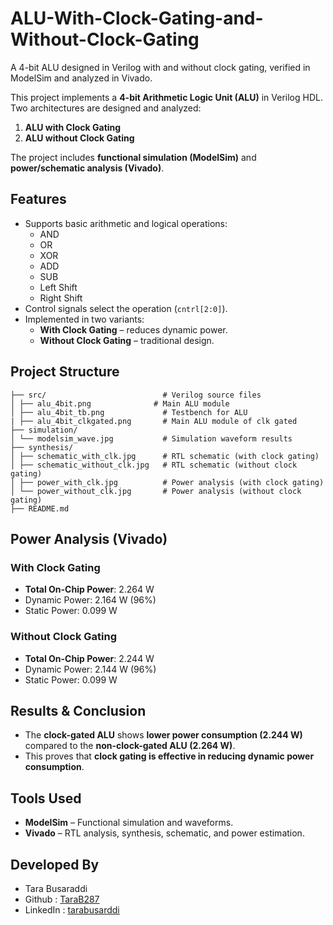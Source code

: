 # ALU-With-Clock-Gating-and-Without-Clock-Gating
A 4-bit ALU designed in Verilog with and without clock gating, verified in ModelSim and analyzed in Vivado.

This project implements a **4-bit Arithmetic Logic Unit (ALU)** in Verilog HDL.  
Two architectures are designed and analyzed:
1. **ALU with Clock Gating**  
2. **ALU without Clock Gating**

The project includes **functional simulation (ModelSim)** and **power/schematic analysis (Vivado)**.

##  Features
- Supports basic arithmetic and logical operations:
  - AND  
  - OR  
  - XOR  
  - ADD 
  - SUB  
  - Left Shift  
  - Right Shift
- Control signals select the operation (`cntrl[2:0]`).
- Implemented in two variants:
  - **With Clock Gating** – reduces dynamic power.  
  - **Without Clock Gating** – traditional design.

## Project Structure
```
├── src/                          # Verilog source files
│ ├── alu_4bit.png              # Main ALU module
│ ├── alu_4bit_tb.png             # Testbench for ALU
| ├── alu_4bit_clkgated.png       # Main ALU module of clk gated
├── simulation/  
│ └── modelsim_wave.jpg           # Simulation waveform results
├── synthesis/
│ ├── schematic_with_clk.jpg      # RTL schematic (with clock gating)
│ ├── schematic_without_clk.jpg   # RTL schematic (without clock gating)
│ ├── power_with_clk.jpg          # Power analysis (with clock gating)
│ └── power_without_clk.jpg       # Power analysis (without clock gating)
├── README.md
```

## Power Analysis (Vivado)
### With Clock Gating
- **Total On-Chip Power**: 2.264 W  
- Dynamic Power: 2.164 W (96%)  
- Static Power: 0.099 W  

### Without Clock Gating
- **Total On-Chip Power**: 2.244 W  
- Dynamic Power: 2.144 W (96%)  
- Static Power: 0.099 W  

## Results & Conclusion
- The **clock-gated ALU** shows **lower power consumption (2.244 W)** compared to the **non-clock-gated ALU (2.264 W)**.  
- This proves that **clock gating is effective in reducing dynamic power consumption**.  

##  Tools Used
- **ModelSim** – Functional simulation and waveforms.  
- **Vivado** – RTL analysis, synthesis, schematic, and power estimation.  

## Developed By 

- Tara Busaraddi
- Github : [TaraB287](https://github.com/TaraB287)
- LinkedIn : [tarabusarddi](https://www.linkedin.com/in/tarabusaraddi/)

  
